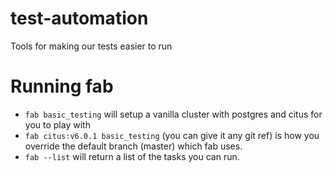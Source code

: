 # test-automation
Tools for making our tests easier to run

# Running fab

- `fab basic_testing` will setup a vanilla cluster with postgres and citus for you to play with
- `fab citus:v6.0.1 basic_testing` (you can give it any git ref) is how you override the default branch (master) which fab uses.
- `fab --list` will return a list of the tasks you can run.

